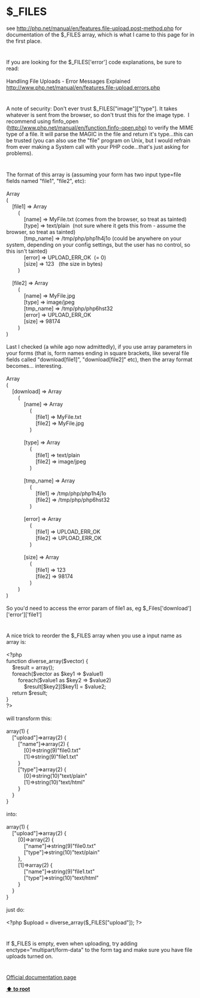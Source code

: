 # $_FILES




<div class="phpcode"><span class="html">
see <a href="http://php.net/manual/en/features.file-upload.post-method.php" rel="nofollow" target="_blank">http://php.net/manual/en/features.file-upload.post-method.php</a> for documentation of the $_FILES array, which is what I came to this page for in the first place.</span>
</div>
  

#


<div class="phpcode"><span class="html">
If you are looking for the $_FILES[&apos;error&apos;] code explanations, be sure to read:<br><br>Handling File Uploads - Error Messages Explained<br><a href="http://www.php.net/manual/en/features.file-upload.errors.php" rel="nofollow" target="_blank">http://www.php.net/manual/en/features.file-upload.errors.php</a></span>
</div>
  

#


<div class="phpcode"><span class="html">
A note of security: Don&apos;t ever trust $_FILES[&quot;image&quot;][&quot;type&quot;]. It takes whatever is sent from the browser, so don&apos;t trust this for the image type.&#xA0; I recommend using finfo_open (<a href="http://www.php.net/manual/en/function.finfo-open.php" rel="nofollow" target="_blank">http://www.php.net/manual/en/function.finfo-open.php</a>) to verify the MIME type of a file. It will parse the MAGIC in the file and return it&apos;s type...this can be trusted (you can also use the &quot;file&quot; program on Unix, but I would refrain from ever making a System call with your PHP code...that&apos;s just asking for problems).</span>
</div>
  

#


<div class="phpcode"><span class="html">
The format of this array is (assuming your form has two input type=file fields named &quot;file1&quot;, &quot;file2&quot;, etc):<br><br>Array<br>(<br>&#xA0; &#xA0; [file1] =&gt; Array<br>&#xA0; &#xA0; &#xA0; &#xA0; (<br>&#xA0; &#xA0; &#xA0; &#xA0; &#xA0; &#xA0; [name] =&gt; MyFile.txt (comes from the browser, so treat as tainted)<br>&#xA0; &#xA0; &#xA0; &#xA0; &#xA0; &#xA0; [type] =&gt; text/plain&#xA0; (not sure where it gets this from - assume the browser, so treat as tainted)<br>&#xA0; &#xA0; &#xA0; &#xA0; &#xA0; &#xA0; [tmp_name] =&gt; /tmp/php/php1h4j1o (could be anywhere on your system, depending on your config settings, but the user has no control, so this isn&apos;t tainted)<br>&#xA0; &#xA0; &#xA0; &#xA0; &#xA0; &#xA0; [error] =&gt; UPLOAD_ERR_OK&#xA0; (= 0)<br>&#xA0; &#xA0; &#xA0; &#xA0; &#xA0; &#xA0; [size] =&gt; 123&#xA0;&#xA0; (the size in bytes)<br>&#xA0; &#xA0; &#xA0; &#xA0; )<br><br>&#xA0; &#xA0; [file2] =&gt; Array<br>&#xA0; &#xA0; &#xA0; &#xA0; (<br>&#xA0; &#xA0; &#xA0; &#xA0; &#xA0; &#xA0; [name] =&gt; MyFile.jpg<br>&#xA0; &#xA0; &#xA0; &#xA0; &#xA0; &#xA0; [type] =&gt; image/jpeg<br>&#xA0; &#xA0; &#xA0; &#xA0; &#xA0; &#xA0; [tmp_name] =&gt; /tmp/php/php6hst32<br>&#xA0; &#xA0; &#xA0; &#xA0; &#xA0; &#xA0; [error] =&gt; UPLOAD_ERR_OK<br>&#xA0; &#xA0; &#xA0; &#xA0; &#xA0; &#xA0; [size] =&gt; 98174<br>&#xA0; &#xA0; &#xA0; &#xA0; )<br>)<br><br>Last I checked (a while ago now admittedly), if you use array parameters in your forms (that is, form names ending in square brackets, like several file fields called &quot;download[file1]&quot;, &quot;download[file2]&quot; etc), then the array format becomes... interesting.<br><br>Array<br>(<br>&#xA0; &#xA0; [download] =&gt; Array<br>&#xA0; &#xA0; &#xA0; &#xA0; (<br>&#xA0; &#xA0; &#xA0; &#xA0; &#xA0; &#xA0; [name] =&gt; Array<br>&#xA0; &#xA0; &#xA0; &#xA0; &#xA0; &#xA0; &#xA0; &#xA0; (<br>&#xA0; &#xA0; &#xA0; &#xA0; &#xA0; &#xA0; &#xA0; &#xA0; &#xA0; &#xA0; [file1] =&gt; MyFile.txt<br>&#xA0; &#xA0; &#xA0; &#xA0; &#xA0; &#xA0; &#xA0; &#xA0; &#xA0; &#xA0; [file2] =&gt; MyFile.jpg<br>&#xA0; &#xA0; &#xA0; &#xA0; &#xA0; &#xA0; &#xA0; &#xA0; )<br><br>&#xA0; &#xA0; &#xA0; &#xA0; &#xA0; &#xA0; [type] =&gt; Array<br>&#xA0; &#xA0; &#xA0; &#xA0; &#xA0; &#xA0; &#xA0; &#xA0; (<br>&#xA0; &#xA0; &#xA0; &#xA0; &#xA0; &#xA0; &#xA0; &#xA0; &#xA0; &#xA0; [file1] =&gt; text/plain<br>&#xA0; &#xA0; &#xA0; &#xA0; &#xA0; &#xA0; &#xA0; &#xA0; &#xA0; &#xA0; [file2] =&gt; image/jpeg<br>&#xA0; &#xA0; &#xA0; &#xA0; &#xA0; &#xA0; &#xA0; &#xA0; )<br><br>&#xA0; &#xA0; &#xA0; &#xA0; &#xA0; &#xA0; [tmp_name] =&gt; Array<br>&#xA0; &#xA0; &#xA0; &#xA0; &#xA0; &#xA0; &#xA0; &#xA0; (<br>&#xA0; &#xA0; &#xA0; &#xA0; &#xA0; &#xA0; &#xA0; &#xA0; &#xA0; &#xA0; [file1] =&gt; /tmp/php/php1h4j1o<br>&#xA0; &#xA0; &#xA0; &#xA0; &#xA0; &#xA0; &#xA0; &#xA0; &#xA0; &#xA0; [file2] =&gt; /tmp/php/php6hst32<br>&#xA0; &#xA0; &#xA0; &#xA0; &#xA0; &#xA0; &#xA0; &#xA0; )<br><br>&#xA0; &#xA0; &#xA0; &#xA0; &#xA0; &#xA0; [error] =&gt; Array<br>&#xA0; &#xA0; &#xA0; &#xA0; &#xA0; &#xA0; &#xA0; &#xA0; (<br>&#xA0; &#xA0; &#xA0; &#xA0; &#xA0; &#xA0; &#xA0; &#xA0; &#xA0; &#xA0; [file1] =&gt; UPLOAD_ERR_OK<br>&#xA0; &#xA0; &#xA0; &#xA0; &#xA0; &#xA0; &#xA0; &#xA0; &#xA0; &#xA0; [file2] =&gt; UPLOAD_ERR_OK<br>&#xA0; &#xA0; &#xA0; &#xA0; &#xA0; &#xA0; &#xA0; &#xA0; )<br><br>&#xA0; &#xA0; &#xA0; &#xA0; &#xA0; &#xA0; [size] =&gt; Array<br>&#xA0; &#xA0; &#xA0; &#xA0; &#xA0; &#xA0; &#xA0; &#xA0; (<br>&#xA0; &#xA0; &#xA0; &#xA0; &#xA0; &#xA0; &#xA0; &#xA0; &#xA0; &#xA0; [file1] =&gt; 123<br>&#xA0; &#xA0; &#xA0; &#xA0; &#xA0; &#xA0; &#xA0; &#xA0; &#xA0; &#xA0; [file2] =&gt; 98174<br>&#xA0; &#xA0; &#xA0; &#xA0; &#xA0; &#xA0; &#xA0; &#xA0; )<br>&#xA0; &#xA0; &#xA0; &#xA0; )<br>)<br><br>So you&apos;d need to access the error param of file1 as, eg $_Files[&apos;download&apos;][&apos;error&apos;][&apos;file1&apos;]</span>
</div>
  

#


<div class="phpcode"><span class="html">
A nice trick to reorder the $_FILES array when you use a input name as array is:
<br>
<br><span class="default">&lt;?php
<br></span><span class="keyword">function </span><span class="default">diverse_array</span><span class="keyword">(</span><span class="default">$vector</span><span class="keyword">) {
<br>&#xA0; &#xA0; </span><span class="default">$result </span><span class="keyword">= array();
<br>&#xA0; &#xA0; foreach(</span><span class="default">$vector </span><span class="keyword">as </span><span class="default">$key1 </span><span class="keyword">=&gt; </span><span class="default">$value1</span><span class="keyword">)
<br>&#xA0; &#xA0; &#xA0; &#xA0; foreach(</span><span class="default">$value1 </span><span class="keyword">as </span><span class="default">$key2 </span><span class="keyword">=&gt; </span><span class="default">$value2</span><span class="keyword">)
<br>&#xA0; &#xA0; &#xA0; &#xA0; &#xA0; &#xA0; </span><span class="default">$result</span><span class="keyword">[</span><span class="default">$key2</span><span class="keyword">][</span><span class="default">$key1</span><span class="keyword">] = </span><span class="default">$value2</span><span class="keyword">;
<br>&#xA0; &#xA0; return </span><span class="default">$result</span><span class="keyword">;
<br>}
<br></span><span class="default">?&gt;
<br></span>
<br>will transform this:
<br>
<br>array(1) {
<br>&#xA0; &#xA0; [&quot;upload&quot;]=&gt;array(2) {
<br>&#xA0; &#xA0; &#xA0; &#xA0; [&quot;name&quot;]=&gt;array(2) {
<br>&#xA0; &#xA0; &#xA0; &#xA0; &#xA0; &#xA0; [0]=&gt;string(9)&quot;file0.txt&quot;
<br>&#xA0; &#xA0; &#xA0; &#xA0; &#xA0; &#xA0; [1]=&gt;string(9)&quot;file1.txt&quot;
<br>&#xA0; &#xA0; &#xA0; &#xA0; }
<br>&#xA0; &#xA0; &#xA0; &#xA0; [&quot;type&quot;]=&gt;array(2) {
<br>&#xA0; &#xA0; &#xA0; &#xA0; &#xA0; &#xA0; [0]=&gt;string(10)&quot;text/plain&quot;
<br>&#xA0; &#xA0; &#xA0; &#xA0; &#xA0; &#xA0; [1]=&gt;string(10)&quot;text/html&quot;
<br>&#xA0; &#xA0; &#xA0; &#xA0; }
<br>&#xA0; &#xA0; }
<br>}
<br>
<br>into:
<br>
<br>array(1) {
<br>&#xA0; &#xA0; [&quot;upload&quot;]=&gt;array(2) {
<br>&#xA0; &#xA0; &#xA0; &#xA0; [0]=&gt;array(2) {
<br>&#xA0; &#xA0; &#xA0; &#xA0; &#xA0; &#xA0; [&quot;name&quot;]=&gt;string(9)&quot;file0.txt&quot;
<br>&#xA0; &#xA0; &#xA0; &#xA0; &#xA0; &#xA0; [&quot;type&quot;]=&gt;string(10)&quot;text/plain&quot;
<br>&#xA0; &#xA0; &#xA0; &#xA0; },
<br>&#xA0; &#xA0; &#xA0; &#xA0; [1]=&gt;array(2) {
<br>&#xA0; &#xA0; &#xA0; &#xA0; &#xA0; &#xA0; [&quot;name&quot;]=&gt;string(9)&quot;file1.txt&quot;
<br>&#xA0; &#xA0; &#xA0; &#xA0; &#xA0; &#xA0; [&quot;type&quot;]=&gt;string(10)&quot;text/html&quot;
<br>&#xA0; &#xA0; &#xA0; &#xA0; }
<br>&#xA0; &#xA0; }
<br>}
<br>
<br>just do:
<br>
<br><span class="default">&lt;?php $upload </span><span class="keyword">= </span><span class="default">diverse_array</span><span class="keyword">(</span><span class="default">$_FILES</span><span class="keyword">[</span><span class="string">&quot;upload&quot;</span><span class="keyword">]); </span><span class="default">?&gt;</span>
</span>
</div>
  

#


<div class="phpcode"><span class="html">
If $_FILES is empty, even when uploading, try adding enctype=&quot;multipart/form-data&quot; to the form tag and make sure you have file uploads turned on.</span>
</div>
  

#

[Official documentation page](https://www.php.net/manual/en/reserved.variables.files.php)

**[⬆ to root](/)**